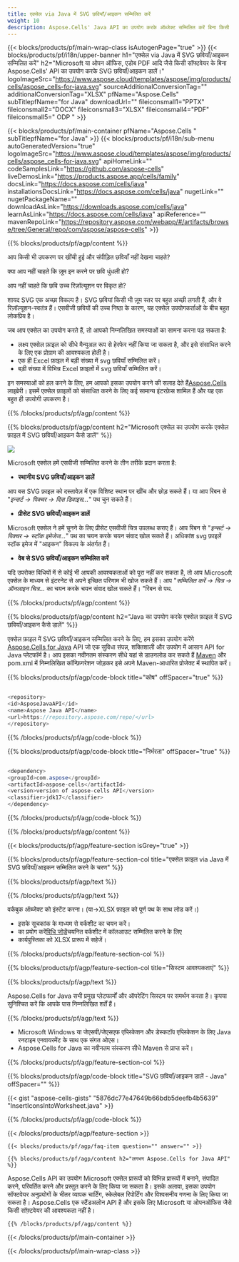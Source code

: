 ```yaml
---
title: एक्सेल via Java में SVG छवियाँ/आइकन सम्मिलित करें
weight: 10
description: Aspose.Cells' Java API का उपयोग करके ऑब्जेक्ट सम्मिलित करें बिना किसी सॉफ़्टवेयर जैसे Microsoft या ओपन ऑफिस, एडोब PDF इत्यादि के बिना।
---
```

{{< blocks/products/pf/main-wrap-class isAutogenPage="true" >}}
{{< blocks/products/pf/i18n/upper-banner h1="एक्सेल via Java में SVG छवियाँ/आइकन सम्मिलित करें" h2="Microsoft या ओपन ऑफिस, एडोब PDF आदि जैसे किसी सॉफ्टवेयर के बिना Aspose.Cells\' API का उपयोग करके SVG छवियाँ/आइकन डालें।" logoImageSrc="https://www.aspose.cloud/templates/aspose/img/products/cells/aspose_cells-for-java.svg" sourceAdditionalConversionTag="" additionalConversionTag="XLSX" pfName="Aspose.Cells" subTitlepfName="for Java" downloadUrl="" fileiconsmall1="PPTX" fileiconsmall2="DOCX" fileiconsmall3="XLSX" fileiconsmall4="PDF" fileiconsmall5=" ODP " >}}

{{< blocks/products/pf/main-container pfName="Aspose.Cells " subTitlepfName="for Java" >}}
{{< blocks/products/pf/i18n/sub-menu autoGeneratedVersion="true" logoImageSrc="https://www.aspose.cloud/templates/aspose/img/products/cells/aspose_cells-for-java.svg" apiHomeLink="" codeSamplesLink="https://github.com/aspose-cells" liveDemosLink="https://products.aspose.app/cells/family" docsLink="https://docs.aspose.com/cells/java" installationsDocsLink="https://docs.aspose.com/cells/java" nugetLink="" nugetPackageName="" downloadAsLink="https://downloads.aspose.com/cells/java" learnAsLink="https://docs.aspose.com/cells/java" apiReference="" mavenRepoLink="https://repository.aspose.com/webapp/#/artifacts/browse/tree/General/repo/com/aspose/aspose-cells" >}}

{{% blocks/products/pf/agp/content %}}

आप किसी भी उपकरण पर खींची हुई और संपीड़ित छवियाँ नहीं देखना चाहते?

क्या आप नहीं चाहते कि ज़ूम इन करने पर छवि धुंधली हो?

आप नहीं चाहते कि छवि उच्च रिज़ॉल्यूशन पर विकृत हो?

शायद SVG एक अच्छा विकल्प है। SVG छवियां किसी भी ज़ूम स्तर पर बहुत अच्छी लगती हैं, और वे रिज़ॉल्यूशन-स्वतंत्र हैं। एसवीजी छवियों की उच्च निष्ठा के कारण, यह एक्सेल उपयोगकर्ताओं के बीच बहुत लोकप्रिय है।

जब आप एक्सेल का उपयोग करते हैं, तो आपको निम्नलिखित समस्याओं का सामना करना पड़ सकता है:

+ लक्ष्य एक्सेल फ़ाइल को सीधे मैन्युअल रूप से हेरफेर नहीं किया जा सकता है, और इसे संसाधित करने के लिए एक प्रोग्राम की आवश्यकता होती है।
+ एक ही Excel फ़ाइल में बड़ी संख्या में svg छवियाँ सम्मिलित करें।
+ बड़ी संख्या में विभिन्न Excel फ़ाइलों में svg छवियाँ सम्मिलित करें।

 इन समस्याओं को हल करने के लिए, हम आपको इसका उपयोग करने की सलाह देते हैं[Aspose.Cells](https://products.aspose.com/cells/) लाइब्रेरी। इसमें एक्सेल फ़ाइलों को संसाधित करने के लिए कई सामान्य इंटरफ़ेस शामिल हैं और यह एक बहुत ही उपयोगी उपकरण है।

{{% /blocks/products/pf/agp/content %}}

{{% blocks/products/pf/agp/content h2="Microsoft एक्सेल का उपयोग करके एक्सेल फ़ाइल में SVG छवियाँ/आइकन कैसे डालें" %}}

![](/cells/hi/net/icons/insert-icons-to-excel/sample.png)

Microsoft एक्सेल हमें एसवीजी सम्मिलित करने के तीन तरीके प्रदान करता है:

+  **स्थानीय SVG छवियाँ/आइकन डालें**

आप बस SVG फ़ाइल को दस्तावेज़ में एक विशिष्ट स्थान पर खींच और छोड़ सकते हैं। या आप रिबन से "*इन्सर्ट -> पिक्चर -> दिस डिवाइस...*" पथ चुन सकते हैं।

+  **प्रीसेट SVG छवियाँ/आइकन डालें**

Microsoft एक्सेल ने हमें चुनने के लिए प्रीसेट एसवीजी चित्र उपलब्ध कराए हैं। आप रिबन से "*इन्सर्ट -> पिक्चर -> स्टॉक इमेजेज...*" पथ का चयन करके चयन संवाद खोल सकते हैं। अधिकांश svg फ़ाइलें स्टॉक इमेज में "आइकन" विकल्प के अंतर्गत हैं।

+  **वेब से SVG छवियाँ/आइकन सम्मिलित करें**

यदि उपरोक्त विधियों में से कोई भी आपकी आवश्यकताओं को पूरा नहीं कर सकता है, तो आप Microsoft एक्सेल के माध्यम से इंटरनेट से अपने इच्छित परिणाम भी खोज सकते हैं। आप "*सम्मिलित करें -> चित्र -> ऑनलाइन चित्र...* का चयन करके चयन संवाद खोल सकते हैं। "रिबन से पथ.

{{% /blocks/products/pf/agp/content %}}

{{% blocks/products/pf/agp/content h2="Java का उपयोग करके एक्सेल फ़ाइल में SVG छवियाँ/आइकन कैसे डालें" %}}

 एक्सेल फ़ाइल में SVG छवियाँ/आइकन सम्मिलित करने के लिए, हम इसका उपयोग करेंगे
 [Aspose.Cells for Java](https://products.aspose.com/cells/java) 
 API जो एक सुविधा संपन्न, शक्तिशाली और उपयोग में आसान API for Java प्लेटफॉर्म है। आप इसका नवीनतम संस्करण सीधे यहां से डाउनलोड कर सकते हैं
 [Maven](https://repository.aspose.com/webapp/#/artifacts/browse/tree/General/repo/com/aspose/aspose-cells) 
 और pom.xml में निम्नलिखित कॉन्फ़िगरेशन जोड़कर इसे अपने Maven-आधारित प्रोजेक्ट में स्थापित करें।

{{% blocks/products/pf/agp/code-block title="कोष" offSpacer="true" %}}

```cs

<repository>
<id>AsposeJavaAPI</id>
<name>Aspose Java API</name>
<url>https://repository.aspose.com/repo/</url>
</repository>

```

{{% /blocks/products/pf/agp/code-block %}}

{{% blocks/products/pf/agp/code-block title="निर्भरता" offSpacer="true" %}}

```cs

<dependency>
<groupId>com.aspose</groupId>
<artifactId>aspose-cells</artifactId>
<version>version of aspose-cells API</version>
<classifier>jdk17</classifier>
</dependency>

```

{{% /blocks/products/pf/agp/code-block %}}

{{% /blocks/products/pf/agp/content %}}

{{< blocks/products/pf/agp/feature-section isGrey="true" >}}

{{% blocks/products/pf/agp/feature-section-col title="एक्सेल फ़ाइल via Java में SVG छवियाँ/आइकन सम्मिलित करने के चरण" %}}

{{% blocks/products/pf/agp/text %}}

{{% /blocks/products/pf/agp/text %}}

वर्कबुक ऑब्जेक्ट को इंस्टेंट करना। (या->XLSX फ़ाइल को पूर्ण पथ के साथ लोड करें।)
+ इसके सूचकांक के माध्यम से वर्कशीट का चयन करें।
 + का प्रयोग करें[विधि जोड़ें](https://reference.aspose.com/cells/java/com.aspose.cells/shapecollection/#addIcons-int-int-int-int-int-int-byte---byte---)चयनित वर्कशीट में कॉलआउट सम्मिलित करने के लिए
+ कार्यपुस्तिका को XLSX प्रारूप में सहेजें।

{{% /blocks/products/pf/agp/feature-section-col %}}

{{% blocks/products/pf/agp/feature-section-col title="सिस्टम आवश्यकताएं" %}}

{{% blocks/products/pf/agp/text %}}

 Aspose.Cells for Java सभी प्रमुख प्लेटफार्मों और ऑपरेटिंग सिस्टम पर समर्थन करता है। कृपया सुनिश्चित करें कि आपके पास निम्नलिखित शर्तें हैं।

{{% /blocks/products/pf/agp/text %}}

- Microsoft Windows या जेएसपी/जेएसएफ एप्लिकेशन और डेस्कटॉप एप्लिकेशन के लिए Java रनटाइम एनवायरमेंट के साथ एक संगत ओएस।
- Aspose.Cells for Java का नवीनतम संस्करण सीधे Maven से प्राप्त करें।

{{% /blocks/products/pf/agp/feature-section-col %}}

{{% blocks/products/pf/agp/code-block title="SVG छवियाँ/आइकन डालें - Java" offSpacer="" %}}

{{< gist "aspose-cells-gists" "5876dc77e47649b66bdb5deefb4b5639" "InsertIconsIntoWorksheet.java" >}}

{{% /blocks/products/pf/agp/code-block %}}


{{< /blocks/products/pf/agp/feature-section >}}

    {{< blocks/products/pf/agp/faq-item question="" answer="" >}}
 

<!-- aboutfile Starts -->

    {{% blocks/products/pf/agp/content h2="लगभग Aspose.Cells for Java API" %}}

 Aspose.Cells API का उपयोग Microsoft एक्सेल प्रारूपों को विभिन्न प्रारूपों में बनाने, संपादित करने, परिवर्तित करने और प्रस्तुत करने के लिए किया जा सकता है। इसके अलावा, इसका उपयोग सॉफ्टवेयर अनुप्रयोगों के भीतर व्यापक चार्टिंग, स्केलेबल रिपोर्टिंग और विश्वसनीय गणना के लिए किया जा सकता है। Aspose.Cells एक स्टैंडअलोन API है और इसके लिए Microsoft या ओपनऑफिस जैसे किसी सॉफ़्टवेयर की आवश्यकता नहीं है।


    {{% /blocks/products/pf/agp/content %}}

    


{{< /blocks/products/pf/main-container >}}
    
{{< /blocks/products/pf/main-wrap-class >}}
